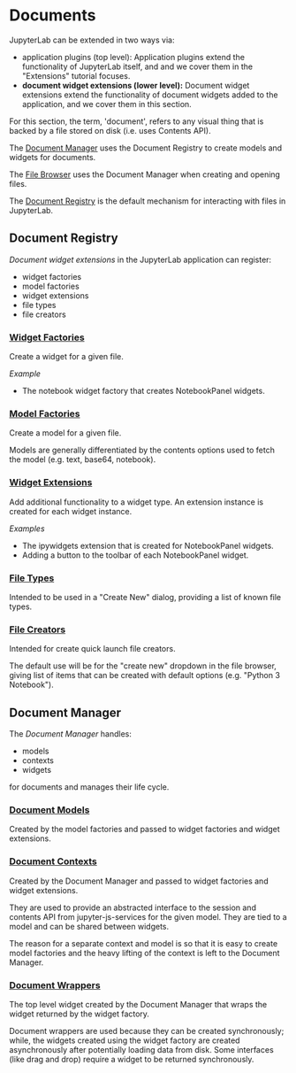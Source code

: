 # Documents

JupyterLab can be extended in two ways via:

- application plugins (top level): Application plugins extend the
  functionality of JupyterLab itself, and and we cover them in the
  "Extensions" tutorial focuses.
- **document widget extensions (lower level):** Document widget extensions extend
  the functionality of document widgets added to the application, and we cover
  them in this section.

For this section, the term, 'document', refers to any visual thing that is
backed by a file stored on disk (i.e. uses Contents API).

The [Document Manager](http://jupyter.org/jupyterlab/classes/_docmanager_manager_.documentmanager.html)
uses the Document Registry to create models and widgets for documents.

The [File Browser](http://jupyter.org/jupyterlab/classes/_filebrowser_browser_.filebrowserwidget.html)
uses the Document Manager when creating and opening files.

The [Document Registry](http://jupyter.org/jupyterlab/classes/_docregistry_registry_.documentregistry.html)
is the default mechanism for interacting with files in JupyterLab.

## Document Registry

*Document widget extensions* in the JupyterLab application can register:

- widget factories
- model factories
- widget extensions
- file types
- file creators

### [Widget Factories](http://jupyter.org/jupyterlab/classes/_docregistry_registry_.documentregistry.html#registerwidgetfactory)

Create a widget for a given file.

*Example*
- The notebook widget factory that creates NotebookPanel widgets.

### [Model Factories](http://jupyter.org/jupyterlab/classes/_docregistry_registry_.documentregistry.html#registermodelfactory)

Create a model for a given file.

Models are generally differentiated by the contents options used to fetch the model (e.g. text, base64, notebook).

### [Widget Extensions](http://jupyter.org/jupyterlab/classes/_docregistry_registry_.documentregistry.html#registerextension)

Add additional functionality to a widget type. An extension instance is
created for each widget instance.

*Examples*
- The ipywidgets extension that is created for NotebookPanel widgets.
- Adding a button to the toolbar of each NotebookPanel widget.

### [File Types](http://jupyter.org/jupyterlab/classes/_docregistry_registry_.documentregistry.html#registerfiletype)

Intended to be used in a "Create New" dialog, providing a list of known file types.

### [File Creators](http://jupyter.org/jupyterlab/classes/_docregistry_registry_.documentregistry.html#registercreator)

Intended for create quick launch file creators.

The default use will be for the "create new" dropdown in the file browser,
giving list of items that can be created with default options  (e.g. "Python 3 Notebook").

## Document Manager

The *Document Manager* handles:

- models
- contexts
- widgets

for documents and manages their life cycle.

### [Document Models](http://jupyter.org/jupyterlab/interfaces/_docregistry_interfaces_.idocumentmodel.html)

Created by the model factories and passed to widget factories and widget
extensions.

### [Document Contexts](http://jupyter.org/jupyterlab/interfaces/_docregistry_interfaces_.idocumentcontext.html)

Created by the Document Manager and passed to widget factories and
widget extensions.

They are used to provide an abstracted interface
to the session and contents API from jupyter-js-services for the
given model.  They are tied to a model and can be shared between widgets.

The reason for a separate context and model is so that it is easy to create
model factories and the heavy lifting of the context is left to the Document
Manager.

### [Document Wrappers](http://jupyter.org/jupyterlab/classes/_docmanager_manager_.documentwrapper.html)

The top level widget created by the Document Manager that wraps the widget
returned by the widget factory.

Document wrappers are used because they can be created synchronously; while,
the widgets created using the widget factory are created asynchronously after
potentially loading data from disk. Some interfaces (like drag and drop)
require a widget to be returned synchronously.